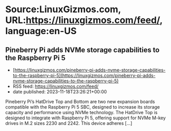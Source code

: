 # Source:LinuxGizmos.com, URL:https://linuxgizmos.com/feed/, language:en-US

## Pineberry Pi adds NVMe storage capabilities to the Raspberry Pi 5
 - [https://linuxgizmos.com/pineberry-pi-adds-nvme-storage-capabilities-to-the-raspberry-pi-5](https://linuxgizmos.com/pineberry-pi-adds-nvme-storage-capabilities-to-the-raspberry-pi-5)
 - RSS feed: https://linuxgizmos.com/feed/
 - date published: 2023-11-18T23:26:21+00:00

Pineberry Pi&#8217;s HatDrive Top and Bottom are two new expansion boards compatible with the Raspberry Pi 5 SBC, designed to increase its storage capacity and performance using NVMe technology. The HatDrive Top is designed to integrate with Raspberry Pi 5, offering support for NVMe M-key drives in M.2 sizes 2230 and 2242. This device adheres [&#8230;]

